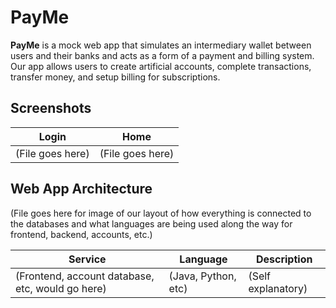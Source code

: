 # PayMe

**PayMe** is a mock web app that simulates an intermediary wallet between users and their banks and acts as a form of a payment and billing system. Our app allows users to create artificial accounts, complete transactions, transfer money, and setup billing for subscriptions.


## Screenshots

| Login                                                                                                        | Home                                                                                                    |
| ----------------------------------------------------------------------------------------------------------------- | ------------------------------------------------------------------------------------------------------------------ |
| (File goes here) | (File goes here) |


## Web App Architecture

(File goes here for image of our layout of how everything is connected to the databases and what languages are being used along the way for frontend, backend, accounts, etc.)

| Service                                                 | Language      | Description                                                                                                                                  |
| ------------------------------------------------------- | ------------- | -------------------------------------------------------------------------------------------------------------------------------------------- |
| (Frontend, account database, etc, would go here)        | (Java, Python, etc)| (Self explanatory)                                               |
